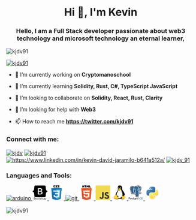 <h1 align="center">Hi 👋, I'm Kevin</h1>
<h3 align="center">Hello, I am a Full Stack developer passionate about web3 technology and microsoft technology an eternal learner,</h3>

<p align="left"> <img src="https://komarev.com/ghpvc/?username=kjdv91&label=Profile%20views&color=0e75b6&style=flat" alt="kjdv91" /> </p>

<p align="left"> <a href="https://twitter.com/kjdv91" target="blank"><img src="https://img.shields.io/twitter/follow/kjdv91?logo=twitter&style=for-the-badge" alt="kjdv91" /></a> </p>

- 🔭 I’m currently working on **Cryptomanoschool**

- 🌱 I’m currently learning **Solidity, Rust, C#, TypeScript JavaScript**

- 👯 I’m looking to collaborate on **Solidity, React, Rust, Clarity**

- 🤝 I’m looking for help with **Web3**

- 📫 How to reach me **https://twitter.com/kjdv91**

<h3 align="left">Connect with me:</h3>
<p align="left">
<a href="https://dev.to/kjdv" target="blank"><img align="center" src="https://raw.githubusercontent.com/rahuldkjain/github-profile-readme-generator/master/src/images/icons/Social/devto.svg" alt="kjdv" height="30" width="40" /></a>
<a href="https://twitter.com/kjdv91" target="blank"><img align="center" src="https://raw.githubusercontent.com/rahuldkjain/github-profile-readme-generator/master/src/images/icons/Social/twitter.svg" alt="kjdv91" height="30" width="40" /></a>
<a href="https://linkedin.com/in/https://www.linkedin.com/in/kevin-david-jaramilo-b641a512a/" target="blank"><img align="center" src="https://raw.githubusercontent.com/rahuldkjain/github-profile-readme-generator/master/src/images/icons/Social/linked-in-alt.svg" alt="https://www.linkedin.com/in/kevin-david-jaramilo-b641a512a/" height="30" width="40" /></a>
<a href="https://instagram.com/kjdv_91" target="blank"><img align="center" src="https://raw.githubusercontent.com/rahuldkjain/github-profile-readme-generator/master/src/images/icons/Social/instagram.svg" alt="kjdv_91" height="30" width="40" /></a>
</p>

<h3 align="left">Languages and Tools:</h3>
<p align="left"> <a href="https://www.arduino.cc/" target="_blank" rel="noreferrer"> <img src="https://cdn.worldvectorlogo.com/logos/arduino-1.svg" alt="arduino" width="40" height="40"/> </a> <a href="https://getbootstrap.com" target="_blank" rel="noreferrer"> <img src="https://raw.githubusercontent.com/devicons/devicon/master/icons/bootstrap/bootstrap-plain-wordmark.svg" alt="bootstrap" width="40" height="40"/> </a> <a href="https://www.w3schools.com/css/" target="_blank" rel="noreferrer"> <img src="https://raw.githubusercontent.com/devicons/devicon/master/icons/css3/css3-original-wordmark.svg" alt="css3" width="40" height="40"/> </a>  <a href="https://git-scm.com/" target="_blank" rel="noreferrer"> <img src="https://www.vectorlogo.zone/logos/git-scm/git-scm-icon.svg" alt="git" width="40" height="40"/> </a> <a href="https://www.w3.org/html/" target="_blank" rel="noreferrer"> <img src="https://raw.githubusercontent.com/devicons/devicon/master/icons/html5/html5-original-wordmark.svg" alt="html5" width="40" height="40"/> </a> <a href="https://developer.mozilla.org/en-US/docs/Web/JavaScript" target="_blank" rel="noreferrer"> <img src="https://raw.githubusercontent.com/devicons/devicon/master/icons/javascript/javascript-original.svg" alt="javascript" width="40" height="40"/> </a> <a href="https://www.linux.org/" target="_blank" rel="noreferrer"> <img src="https://raw.githubusercontent.com/devicons/devicon/master/icons/linux/linux-original.svg" alt="linux" width="40" height="40"/> </a> <a href="https://www.microsoft.com/en-us/sql-server" target="_blank" rel="noreferrer">  <img src="https://raw.githubusercontent.com/devicons/devicon/master/icons/postgresql/postgresql-original-wordmark.svg" alt="postgresql" width="40" height="40"/> </a> <a href="https://www.python.org" target="_blank" rel="noreferrer"> <img src="https://raw.githubusercontent.com/devicons/devicon/master/icons/python/python-original.svg" alt="python" width="40" height="40"/> </a> <a href="https://reactjs.org/" target="_blank" rel="noreferrer"> 
</a> </p>


<p><img align="center" src="https://github-readme-stats.vercel.app/api/top-langs?username=kjdv91&show_icons=true&locale=en&layout=compact" alt="kjdv91" /></p>
